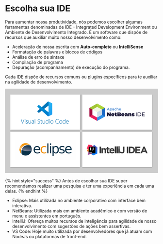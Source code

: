 # Escolha sua IDE

Para aumentar nossa produtividade, nós podemos escolher algumas ferramentas denominadas de IDE - Integrated Development Environment ou Ambiente de Desenvolvimento Integrado. É um software que dispõe de recursos que auxiliar muito nosso desenvolvimento como:

* Aceleração de nossa escrita com **Auto-complete** ou **IntelliSense**
* Formatação de palavras e blocos de códigos
* Análise de erro de sintaxe
* Compilação de programa
* Depuração (acompanhamento) de execução do programa.

Cada IDE dispõe de recursos comuns ou plugins específicos para te auxiliar na agilidade de desenvolvimento.

![](<../.gitbook/assets/image (7).png>)

{% hint style="success" %}
Antes de escolhar sua IDE super recomendamos realizar uma pesquisa e ter uma experiência em cada uma delas.
{% endhint %}

* Eclipse: Mais utilizada no ambiente corporativo com interface bem interativa.
* NetBeans: Utilizada mais em ambiente acadêmico e com versão de menu e assistentes em português.
* IntelliJ: Ofereça muitos recursos de inteligência para agilidade de nosso desenvolvimento com sugestões de ações bem assertivas.
* VS Code: Hoje muito utilizada por desenvolvedores que já atuam com NodeJs ou plataformas de front-end.
